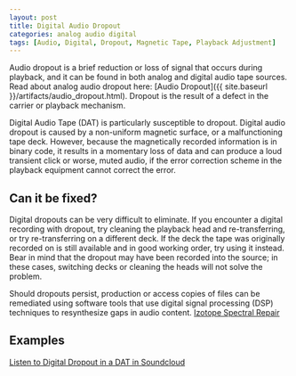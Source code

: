 ```yaml
---
layout: post
title: Digital Audio Dropout
categories: analog audio digital
tags: [Audio, Digital, Dropout, Magnetic Tape, Playback Adjustment]
---
```


Audio dropout is a brief reduction or loss of signal that occurs during playback, and it can be found in both analog and digital audio tape sources. Read about analog audio dropout here: [Audio Dropout]({{ site.baseurl }}/artifacts/audio_dropout.html). Dropout is the result of a defect in the carrier or playback mechanism.

Digital Audio Tape (DAT) is particularly susceptible to dropout. Digital audio dropout is caused by a non-uniform magnetic surface, or a malfunctioning tape deck. However, because the magnetically recorded information is in binary code, it results in a momentary loss of data and can produce a loud transient click or worse, muted audio, if the error correction scheme in the playback equipment cannot correct the error.


## Can it be fixed?

Digital dropouts can be very difficult to eliminate. If you encounter a digital recording with dropout, try cleaning the playback head and re-transferring, or try re-transferring on a different deck. If the deck the tape was originally recorded on is still available and in good working order, try using it instead. Bear in mind that the dropout may have been recorded into the source; in these cases, switching decks or cleaning the heads will not solve the problem.

Should dropouts persist, production or access copies of files can be remediated using software tools that use digital signal processing (DSP) techniques to resynthesize gaps in audio content. [Izotope Spectral Repair](https://www.izotope.com/support/help/rx/pages/userguide_spectralrepair.htm)

## Examples

[Listen to Digital Dropout in a DAT in Soundcloud](https://soundcloud.com/av_artifact_atlas/digital-dropout-in-a-dat)
